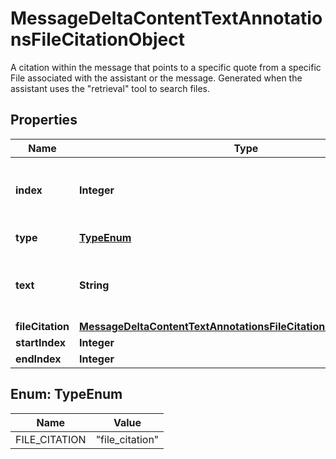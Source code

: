 

# MessageDeltaContentTextAnnotationsFileCitationObject

A citation within the message that points to a specific quote from a specific File associated with the assistant or the message. Generated when the assistant uses the \"retrieval\" tool to search files.

## Properties

| Name | Type | Description | Notes |
|------------ | ------------- | ------------- | -------------|
|**index** | **Integer** | The index of the annotation in the text content part. |  |
|**type** | [**TypeEnum**](#TypeEnum) | Always &#x60;file_citation&#x60;. |  |
|**text** | **String** | The text in the message content that needs to be replaced. |  [optional] |
|**fileCitation** | [**MessageDeltaContentTextAnnotationsFileCitationObjectFileCitation**](MessageDeltaContentTextAnnotationsFileCitationObjectFileCitation.md) |  |  [optional] |
|**startIndex** | **Integer** |  |  [optional] |
|**endIndex** | **Integer** |  |  [optional] |



## Enum: TypeEnum

| Name | Value |
|---- | -----|
| FILE_CITATION | &quot;file_citation&quot; |



